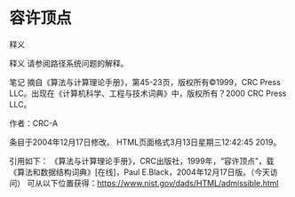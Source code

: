 # 容许顶点


释义



释义
请参阅路径系统问题的解释。



笔记
摘自《算法与计算理论手册》，第45-23页，版权所有©1999，CRC Press LLC。出现在《计算机科学、工程与技术词典》中，版权所有？2000 CRC Press LLC。


作者：CRC-A







条目于2004年12月17日修改。
HTML页面格式3月13日星期三12:42:45 2019。



引用如下：
《算法与计算理论手册》，CRC出版社，1999年，“容许顶点”，载
《算法和数据结构词典》[在线]，Paul E.Black，2004年12月17日版。（今天访问）
可从以下位置获得：https://www.nist.gov/dads/HTML/admissible.html